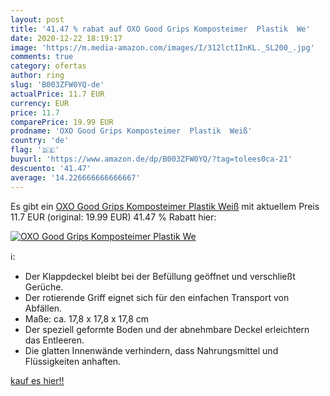 ```yaml
---
layout: post
title: '41.47 % rabat auf OXO Good Grips Komposteimer  Plastik  We'
date: 2020-12-22 18:19:17
image: 'https://m.media-amazon.com/images/I/312lctIInKL._SL200_.jpg'
comments: true
category: ofertas
author: ring
slug: 'B003ZFW0YQ-de'
actualPrice: 11.7 EUR
currency: EUR
price: 11.7
comparePrice: 19.99 EUR
prodname: 'OXO Good Grips Komposteimer  Plastik  Weiß'
country: 'de'
flag: '🇩🇪'
buyurl: 'https://www.amazon.de/dp/B003ZFW0YQ/?tag=tolees0ca-21'
descuento: '41.47'
average: '14.226666666666667'
---
```


Es gibt ein [OXO Good Grips Komposteimer  Plastik  Weiß](https://www.amazon.de/dp/B003ZFW0YQ/?tag=tolees0ca-21) mit aktuellem Preis 11.7 EUR (original: 19.99 EUR) 41.47 % Rabatt hier:

[![OXO Good Grips Komposteimer  Plastik  We](https://m.media-amazon.com/images/I/312lctIInKL._SL200_.jpg)](https://www.amazon.de/dp/B003ZFW0YQ/?tag=tolees0ca-21)

ℹ️:

- Der Klappdeckel bleibt bei der Befüllung geöffnet und verschließt Gerüche.
- Der rotierende Griff eignet sich für den einfachen Transport von Abfällen.
- Maße: ca. 17,8 x 17,8 x 17,8 cm
- Der speziell geformte Boden und der abnehmbare Deckel erleichtern das Entleeren.
- Die glatten Innenwände verhindern, dass Nahrungsmittel und Flüssigkeiten anhaften.

[kauf es hier!!](https://www.amazon.de/dp/B003ZFW0YQ/?tag=tolees0ca-21)
